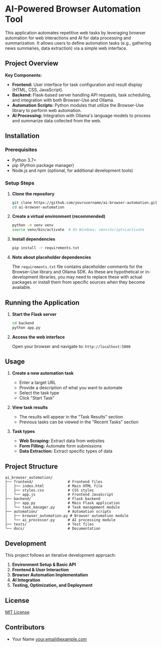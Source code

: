 # AI-Powered Browser Automation Tool

This application automates repetitive web tasks by leveraging browser automation for web interactions and AI for data processing and summarization. It allows users to define automation tasks (e.g., gathering news summaries, data extraction) via a simple web interface.

## Project Overview

**Key Components:**
- **Frontend:** User interface for task configuration and result display (HTML, CSS, JavaScript).
- **Backend:** Flask-based server handling API requests, task scheduling, and integration with both Browser-Use and Ollama.
- **Automation Scripts:** Python modules that utilize the Browser-Use library to perform web automation.
- **AI Processing:** Integration with Ollama's language models to process and summarize data collected from the web.

## Installation

### Prerequisites
- Python 3.7+
- pip (Python package manager)
- Node.js and npm (optional, for additional development tools)

### Setup Steps

1. **Clone the repository**
   ```bash
   git clone https://github.com/yourusername/ai-browser-automation.git
   cd ai-browser-automation
   ```

2. **Create a virtual environment (recommended)**
   ```bash
   python -m venv venv
   source venv/bin/activate  # On Windows: venv\Scripts\activate
   ```

3. **Install dependencies**
   ```bash
   pip install -r requirements.txt
   ```

4. **Note about placeholder dependencies**
   
   The `requirements.txt` file contains placeholder comments for the Browser-Use library and Ollama SDK. As these are hypothetical or in-development libraries, you may need to replace these with actual packages or install them from specific sources when they become available.

## Running the Application

1. **Start the Flask server**
   ```bash
   cd backend
   python app.py
   ```

2. **Access the web interface**
   
   Open your browser and navigate to: `http://localhost:5000`

## Usage

1. **Create a new automation task**
   - Enter a target URL
   - Provide a description of what you want to automate
   - Select the task type
   - Click "Start Task"

2. **View task results**
   - The results will appear in the "Task Results" section
   - Previous tasks can be viewed in the "Recent Tasks" section

3. **Task types**
   - **Web Scraping:** Extract data from websites
   - **Form Filling:** Automate form submissions
   - **Data Extraction:** Extract specific types of data

## Project Structure

```
ai_browser_automation/
├── frontend/                # Frontend files
│   ├── index.html           # Main HTML file
│   ├── styles.css           # CSS styles
│   └── app.js               # Frontend JavaScript
├── backend/                 # Flask backend
│   ├── app.py               # Main Flask application
│   └── task_manager.py      # Task management module
├── automation/              # Automation scripts
│   ├── browser_automation.py # Browser automation module
│   └── ai_processor.py      # AI processing module
├── tests/                   # Test files
└── docs/                    # Documentation
```

## Development

This project follows an iterative development approach:

1. **Environment Setup & Basic API**
2. **Frontend & User Interaction**
3. **Browser Automation Implementation**
4. **AI Integration**
5. **Testing, Optimization, and Deployment**

## License

[MIT License](LICENSE)

## Contributors

- Your Name <your.email@example.com>
